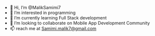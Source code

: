 - 👋 Hi, I’m @MalikSamimi7
- 👀 I’m interested in programming
- 🌱 I’m currently learning Full Stack development
- 💞️ I’m looking to collaborate on Mobile App Development Community
- 📫 reach me at Samimi.malik7@gmail.com

<!---
MalikSamimi7/MalikSamimi7 is a ✨ special ✨ repository because its `README.md` (this file) appears on your GitHub profile.
You can click the Preview link to take a look at your changes.
--->
